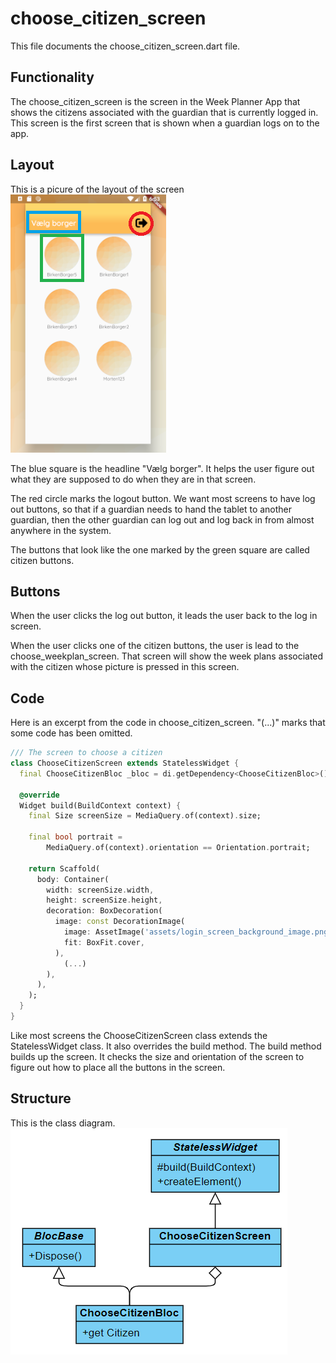 # choose_citizen_screen

This file documents the choose_citizen_screen.dart file.

## Functionality

The choose_citizen_screen is the screen in the Week Planner App that shows the citizens associated with the guardian that is currently logged in.
This screen is the first screen that is shown when a guardian logs on to the app.

## Layout

This is a picure of the layout of the screen <br>
![Layout of the screen](../pictures/ChooseCitizenScreen.PNG)

The blue square is the headline "Vælg borger".
It helps the user figure out what they are supposed to do when they are in that screen.

The red circle marks the logout button.
We want most screens to have log out buttons, so that if a guardian needs to hand the tablet to another guardian, then the other guardian can log out and log back in from almost anywhere in the system.

The buttons that look like the one marked by the green square are called citizen buttons.

## Buttons

When the user clicks the log out button, it leads the user back to the log in screen.

When the user clicks one of the citizen buttons, the user is lead to the choose_weekplan_screen.
That screen will show the week plans associated with the citizen whose picture is pressed in this screen.

## Code

Here is an excerpt from the code in choose_citizen_screen. "(...)" marks that some code has been omitted.

```Dart
/// The screen to choose a citizen
class ChooseCitizenScreen extends StatelessWidget {
  final ChooseCitizenBloc _bloc = di.getDependency<ChooseCitizenBloc>();

  @override
  Widget build(BuildContext context) {
    final Size screenSize = MediaQuery.of(context).size;

    final bool portrait =
        MediaQuery.of(context).orientation == Orientation.portrait;

    return Scaffold(
      body: Container(
        width: screenSize.width,
        height: screenSize.height,
        decoration: BoxDecoration(
          image: const DecorationImage(
            image: AssetImage('assets/login_screen_background_image.png'),
            fit: BoxFit.cover,
          ),
            (...)
        ),
      ),
    );
  }
}
```

Like most screens the ChooseCitizenScreen class extends the StatelessWidget class.
It also overrides the build method. The build method builds up the screen.
It checks the size and orientation of the screen to figure out how to place all the buttons in the screen.

## Structure

This is the class diagram.<br>
![class diagram](../pictures/ChooseCitizenScreenDiagram.PNG)
